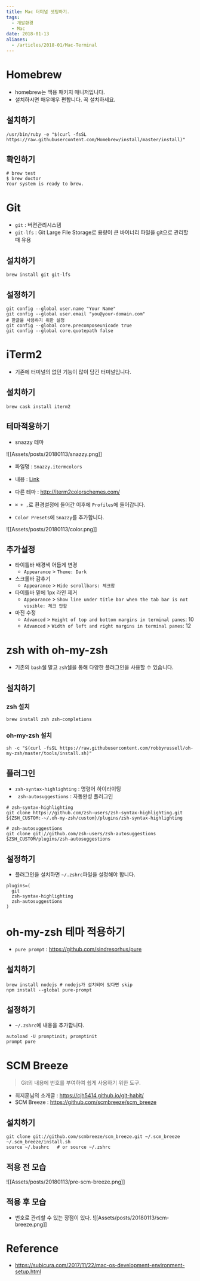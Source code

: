 ```yaml
---
title: Mac 터미널 셋팅하기.
tags:
  - 개발환경
  - Mac
date: 2018-01-13
aliases: 
  - /articles/2018-01/Mac-Terminal
---
```


# Homebrew
- homebrew는 맥용 패키지 매니저입니다.
- 설치하시면 매우매우 편합니다. 꼭 설치하세요.

## 설치하기
```shell
/usr/bin/ruby -e "$(curl -fsSL https://raw.githubusercontent.com/Homebrew/install/master/install)"
```

## 확인하기
```shell
# brew test
$ brew doctor
Your system is ready to brew.
```

# Git
- `git` : 버젼관리시스템
- `git-lfs` : Git Large File Storage로 용량이 큰 바이너리 파일을 git으로 관리할 때 유용

## 설치하기
```shell
brew install git git-lfs
```

## 설정하기
```shell
git config --global user.name "Your Name"
git config --global user.email "you@your-domain.com"
# 한글을 사용하기 위한 설정
git config --global core.precomposeunicode true
git config --global core.quotepath false
```

# iTerm2
- 기존에 터미널의 없던 기능이 많이 담긴 터미널입니다.

## 설치하기
```shell
brew cask install iterm2
```
## 테마적용하기
- snazzy 테마

![[Assets/posts/20180113/snazzy.png]]

- 파일명 : `Snazzy.itermcolors`
- 내용 : [Link](https://raw.githubusercontent.com/sindresorhus/iterm2-snazzy/master/Snazzy.itermcolors)
- 다른 테마 : <http://iterm2colorschemes.com/>

- `⌘ + ,`로 환경설정에 들어간 이후에 `Profiles`에 들어갑니다.
- `Color Presets`에 `Snazzy`를 추가합니다.

![[Assets/posts/20180113/color.png]]

## 추가설정
- 타이틀바 배경색 어둡게 변경
  - `Appearance` > `Theme: Dark`
- 스크롤바 감추기
  - `Appearance` > `Hide scrollbars: 체크함`
- 타이틀바 밑에 1px 라인 제거
  - `Appearance` > `Show line under title bar when the tab bar is not visible: 체크 안함`
- 마진 수정
  - `Advanced` > `Height of top and bottom margins in terminal panes`: 10
  - `Advanced` > `Width of left and right margins in terminal panes`: 12

# zsh with oh-my-zsh
- 기존의 `bash`쉘 말고 `zsh`쉘을 통해 다양한 플러그인을 사용할 수 있습니다.

## 설치하기
### zsh 설치
```shell
brew install zsh zsh-completions
```
### oh-my-zsh 설치
```shell
sh -c "$(curl -fsSL https://raw.githubusercontent.com/robbyrussell/oh-my-zsh/master/tools/install.sh)"
```
## 플러그인
- `zsh-syntax-highlighting` : 명령어 하이라이팅
- ` zsh-autosuggestions` : 자동완성 플러그인

```shell
# zsh-syntax-highlighting
git clone https://github.com/zsh-users/zsh-syntax-highlighting.git ${ZSH_CUSTOM:-~/.oh-my-zsh/custom}/plugins/zsh-syntax-highlighting

# zsh-autosuggestions
git clone git://github.com/zsh-users/zsh-autosuggestions $ZSH_CUSTOM/plugins/zsh-autosuggestions
```

## 설정하기
- 플러그인을 설치하면 `~/.zshrc`파일을 설정해야 합니다.

```shell
plugins=(
  git
  zsh-syntax-highlighting
  zsh-autosuggestions
)
```

# oh-my-zsh 테마 적용하기
-  `pure prompt` : <https://github.com/sindresorhus/pure>

## 설치하기
```shell
brew install nodejs # nodejs가 설치되어 있다면 skip
npm install --global pure-prompt
```

## 설정하기
- `~/.zshrc`에 내용을 추가합니다.

```shell
autoload -U promptinit; promptinit
prompt pure
```

# SCM Breeze
> Git의 내용에 번호를 부여하여 쉽게 사용하기 위한 도구.

- 최지훈님의 소개글 : <https://cjh5414.github.io/git-habit/>
- SCM Breeze : <https://github.com/scmbreeze/scm_breeze>

## 설치하기
```shell
git clone git://github.com/scmbreeze/scm_breeze.git ~/.scm_breeze
~/.scm_breeze/install.sh
source ~/.bashrc   # or source ~/.zshrc
```

## 적용 전 모습
![[Assets/posts/20180113/pre-scm-breeze.png]]
## 적용 후 모습
- 번호로 관리할 수 있는 장점이 있다.
![[Assets/posts/20180113/scm-breeze.png]]

# Reference
- <https://subicura.com/2017/11/22/mac-os-development-environment-setup.html>
